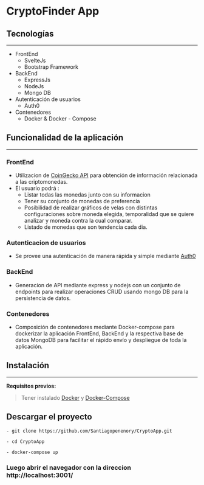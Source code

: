 # CryptoFinder App

## Tecnologías
---
- FrontEnd
  - SvelteJs
  - Bootstrap Framework 
- BackEnd
    - ExpressJs
    - NodeJs
    - Mongo DB
- Autenticación de usuarios
    - Auth0
- Contenedores
    - Docker & Docker - Compose

## Funcionalidad de la aplicación
---
### FrontEnd 
- Utilizacion de [CoinGecko API](https://www.coingecko.com/en/api/documentation) para obtención de información relacionada a las criptomonedas. 
- El usuario podrá :
    - Listar todas las monedas junto con su informacion 
    - Tener su conjunto de monedas de preferencia
    - Posibilidad de realizar gráficos de velas con distintas configuraciones sobre moneda elegida, temporalidad que se quiere analizar  y moneda contra la cual comparar.
    - Listado de monedas que son tendencia cada dia.  
### Autenticacion de usuarios
- Se provee una  autenticación de manera rápida y simple mediante [Auth0](https://auth0.com/docs/)
### BackEnd
- Generacion de API mediante express y nodejs con un conjunto de endpoints para realizar operaciones CRUD usando mongo DB para la persistencia de datos.

 
### Contenedores
 - Composición de contenedores mediante Docker-compose para dockerizar la aplicación FrontEnd, BackEnd y la respectiva base de datos MongoDB para facilitar el rápido envío y despliegue de toda la aplicación.


 
 ## Instalación
 ---

**Requisitos previos:**
 
> Tener instalado [Docker](https://docs.docker.com/get-docker/) y [Docker-Compose](https://docs.docker.com/compose/install/)


## Descargar el proyecto
    
    - git clone https://github.com/Santiagopenenory/CryptoApp.git 
    
    - cd CryptoApp
    
    - docker-compose up

### Luego abrir el navegador con la direccion http://localhost:3001/
